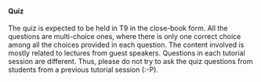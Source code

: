#### Quiz

The quiz is expected to be held in T9 in the close-book form. All the questions are multi-choice ones, where there is only one correct choice among all the choices provided in each question. The content involved is mostly related to lectures from guest speakers. Questions in each tutorial session are different. Thus, please do not try to ask the quiz questions from students from a previous tutorial session (:-P). 
